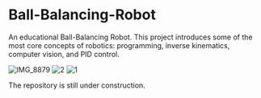 # Ball-Balancing-Robot
An educational Ball-Balancing Robot. This project introduces some of the most core concepts of robotics: programming, inverse kinematics, computer vision, and PID control.

![IMG_8879](https://github.com/user-attachments/assets/d2104fa5-d2e3-4ce5-b4ce-02b849706bc1)
![2](https://github.com/user-attachments/assets/a4252720-81c4-4c18-85fc-d38fa5c8ed7a)
![1](https://github.com/user-attachments/assets/8eb9a714-8835-46d8-bd33-cb98a85422c6)


The repository is still under construction.
